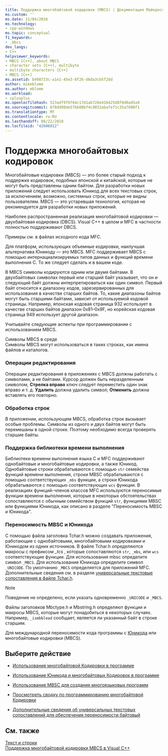 ```yaml
---
title: Поддержка многобайтовой кодировки (MBCS) | Документация Майкрософт
ms.custom: ''
ms.date: 11/04/2016
ms.technology:
- cpp-windows
ms.topic: conceptual
f1_keywords:
- _mbcs
dev_langs:
- C++
helpviewer_keywords:
- MBCS [C++], about MBCS
- character sets [C++], multibyte
- multibyte characters [C++]
- MBCS [C++]
ms.assetid: b498733c-a1e1-45e3-8f26-d6da3cb5f2dd
author: mikeblome
ms.author: mblome
ms.workload:
- cplusplus
ms.openlocfilehash: 523adf9f6f64c17d1ab728e416425d8f0d0ad5a9
ms.sourcegitcommit: 6f8dd98de57bb80bf4c9852abafef1c35a7600f1
ms.translationtype: MT
ms.contentlocale: ru-RU
ms.lasthandoff: 08/22/2018
ms.locfileid: "42606812"
---
```

# <a name="support-for-multibyte-character-sets-mbcss"></a>Поддержка многобайтовых кодировок
Многобайтовые кодировки (MBCS) — это более старый подход к поддержке кодировок, подобных японской и китайской, которые не могут быть представлены одним байтом. Для разработки новых приложений следует использовать Юникод для всех текстовых строк, за исключением, возможно, системных строк, которые не видны пользователям. MBCS — это устаревшая технология, которая не рекомендуется для разработки новых приложений.  
  
 Наиболее распространенная реализация многобайтовой кодировки — двухбайтовая кодировка (DBCS). Visual C++ в целом и MFC в частности полностью поддерживают DBCS.  
  
 Примеры см. в файлах исходного кода MFC.  
  
 Для платформ, использующих объемные кодировки, наилучшая альтернатива Юникоду — это MBCS. MFC поддерживает MBCS с помощью интернациализируемых типов данных и функций времени выполнения C. То же следует сделать и в вашем коде.  
  
 В MBCS символы кодируются одним или двумя байтами. В двухбайтовых символах первый или старший байт указывает, что он и следующий байт должны интерпретироваться как один символ. Первый байт относится к диапазону кодов, зарезервированных для использования в качестве старших байтов. То, какие диапазоны байтов могут быть старшими байтами, зависит от используемой кодовой страницы. Например, японская кодовая страница 932 использует в качестве старших байтов диапазон 0x81–0x9F, но корейская кодовая страница 949 использует другой диапазон.  
  
 Учитывайте следующие аспекты при программировании с использованием MBCS.  
  
 Символы MBCS в среде  
 Символы MBCS могут использоваться в таких строках, как имена файлов и каталогов.  
  
### <a name="editing-operations"></a>Операции редактирования  
 Операции редактирования в приложениях с MBCS должны работать с символами, а не байтами. Курсор должен быть неразделенным символом, **Стрелка вправо** ключ следует переместить один знак вправо и т. д. **Удалить** должна удалить символ; **Отменить** должна вставлять его повторно.  
  
### <a name="string-handling"></a>Обработка строк  
 В приложении, использующем MBCS, обработка строк вызывает особые проблемы. Символы из одного и двух байтов могут быть перемешаны в одной строке. Поэтому необходимо всегда проверять старшие байты.  
  
### <a name="run-time-library-support"></a>Поддержка библиотеки времени выполнения  
 Библиотеки времени выполнения языка C и MFC поддерживают однобайтовые и многобайтовые кодировки, а также Юникод. Однобайтовые строки обрабатываются с помощью `str` семейства функций времени выполнения, строки MBSC обрабатываются с помощью соответствующих `_mbs` функции, а строки Юникода обрабатываются с помощью соответствующих `wcs` функции. В реализациях функций-членов классов MFC используются переносимые функции времени выполнения, которые в некоторых обстоятельствах сопоставляются с обычным семейством функций `str`, функциями MBSC или функциями Юникода, как описано в разделе "Переносимость MBSC и Юникода".  
  
### <a name="mbcsunicode-portability"></a>Переносимость MBSC и Юникода  
 С помощью файла заголовка Tchar.h можно создавать приложения, работающие с однобайтовыми, многобайтовыми кодировками и Юникодом из одних источников. В файле Tchar.h определяются макросы с префиксом *_tcs* , которые сопоставляются `str`, `_mbs`, или `wcs` соответствующие функции. Для использования mbsc определите символ `_MBCS`. Для использования Юникода определите символ `_UNICODE`. По умолчанию `_MBCS` определяется для приложений MFC. Дополнительные сведения см. в разделе [универсальные текстовые сопоставления в файле Tchar.h](../text/generic-text-mappings-in-tchar-h.md).  
  
> [!NOTE]
>  Поведение не определено, если указать одновременно `_UNICODE` и `_MBCS`.  
  
 Файлы заголовков Mbctype.h и Mbstring.h определяют функции и макросы MBCS, которые могут понадобиться в некоторых случаях. Например, `_ismbblead` сообщает, является ли указанный байт в строке старшим.  
  
 Для международной переносимости кода программы с [Юникода](../text/support-for-unicode.md) или многобайтовые кодировки (MBCS).  
  
## <a name="what-do-you-want-to-do"></a>Выберите действие  
  
-   [Использование многобайтовой Кодировки в программе](../text/international-enabling.md)  
  
-   [Использование Юникода и многобайтовых Кодировок в программе](../text/internationalization-strategies.md)  
  
-   [Использование MBSC для создания многоязыковых программ](../text/mbcs-programming-tips.md)  
  
-   [Просмотреть сводку по программированию многобайтовой Кодировки](../text/mbcs-programming-tips.md)  
  
-   [Дополнительные сведения об универсальных текстовых сопоставлений для обеспечения переносимости байтовый](../text/generic-text-mappings-in-tchar-h.md)  
  
## <a name="see-also"></a>См. также  
 [Текст и строки](../text/text-and-strings-in-visual-cpp.md)   
 [Поддержка многобайтовой кодировки MBCS в Visual C++](../text/mbcs-support-in-visual-cpp.md)